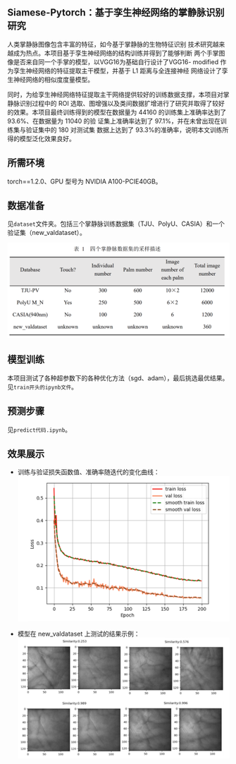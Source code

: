 ## Siamese-Pytorch：基于孪生神经网络的掌静脉识别研究


人类掌静脉图像包含丰富的特征，如今基于掌静脉的生物特征识别
技术研究越来越成为热点。本项目基于孪生神经网络的结构训练并得到了能够判断
两个手掌图像是否来自同一个手掌的模型，以VGG16为基础自行设计了VGG16-
modified 作为孪生神经网络的特征提取主干模型，并基于 L1 距离与全连接神经
网络设计了孪生神经网络的相似度度量模型。

同时，为给孪生神经网络特征提取主干网络提供较好的训练数据支撑，本项目对掌静脉识别过程中的 ROI 选取、图增强以及类间数据扩增进行了研究并取得了较好的效果。本项目最终训练得到的模型在数据量为 44160 的训练集上准确率达到了 93.6%、在数据量为 11040 的验
证集上准确率达到了 97.1%，并在未曾出现在训练集与验证集中的 180 对测试集
数据上达到了 93.3%的准确率，说明本文训练所得的模型泛化效果良好。 

## 所需环境
torch==1.2.0、GPU 型号为 NVIDIA A100-PCIE40GB。

## 数据准备
见`dataset`文件夹。包括三个掌静脉训练数据集（TJU、PolyU、CASIA）和一个验证集（new_valdataset）。

![数据明细](pic/data.png "数据明细")

## 模型训练
本项目测试了各种超参数下的各种优化方法（sgd、adam），最后挑选最优结果。见`train开头的ipynb文件`。 

## 预测步骤
见`predict代码.ipynb`。

## 效果展示
- 训练与验证损失函数值、准确率随迭代的变化曲线：
![损失函数](pic/loss.png "损失函数")

- 模型在 new_valdataset 上测试的结果示例：
![结果示例](pic/similarity.png "结果示例")